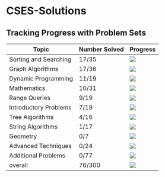 # CSES-Solutions

## Tracking Progress with Problem Sets

| Topic         | Number Solved | Progress                                  |
|-----------------------|---------------|-------------------------------------------|
| Sorting and Searching | 17/35 | ![](https://geps.dev/progress/48) |
| Graph Algorithms | 17/36 | ![](https://geps.dev/progress/47) |
| Dynamic Programming | 11/19 | ![](https://geps.dev/progress/57) |
| Mathematics | 10/31 | ![](https://geps.dev/progress/32) |
| Range Queries | 9/19 | ![](https://geps.dev/progress/47) |
| Introductory Problems | 7/19 | ![](https://geps.dev/progress/36) |
| Tree Algorithms | 4/16 | ![](https://geps.dev/progress/25) |
| String Algorithms | 1/17 | ![](https://geps.dev/progress/5) |
| Geometry | 0/7 | ![](https://geps.dev/progress/0) |
| Advanced Techniques | 0/24 | ![](https://geps.dev/progress/0) |
| Additional Problems | 0/77 | ![](https://geps.dev/progress/0) |
| overall               | 76/300 | ![](https://geps.dev/progress/25) |

